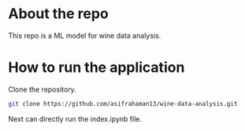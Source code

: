 # About the repo

This repo is a ML model  for wine data analysis. 

# How to run the application

Clone the repository.

```bash
git clone https://github.com/asifrahaman13/wine-data-analysis.git
```

Next can directly run the index.ipynb file. 
